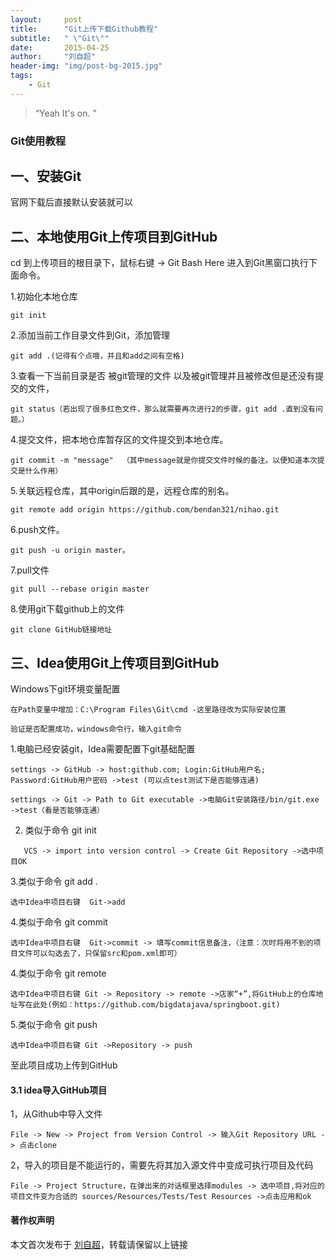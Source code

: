 ```yaml
---
layout:     post
title:      "Git上传下载Github教程"
subtitle:   " \"Git\""
date:       2015-04-25
author:     "刘自超"
header-img: "img/post-bg-2015.jpg"
tags:
    - Git
---
```


> “Yeah It's on. ”


### Git使用教程

## 一、安装Git

官网下载后直接默认安装就可以

## 二、本地使用Git上传项目到GitHub

cd 到上传项目的根目录下，鼠标右键 -> Git Bash Here  进入到Git黑窗口执行下面命令。

1.初始化本地仓库

```
git init
```
2.添加当前工作目录文件到Git，添加管理
```
git add .(记得有个点哦，并且和add之间有空格)
```
3.查看一下当前目录是否 被git管理的文件 以及被git管理并且被修改但是还没有提交的文件，
```
git status（若出现了很多红色文件，那么就需要再次进行2的步骤，git add .直到没有问题。）
```
4.提交文件，把本地仓库暂存区的文件提交到本地仓库。
```
git commit -m "message"  （其中message就是你提交文件时候的备注。以便知道本次提交是什么作用）
```
5.关联远程仓库，其中origin后跟的是，远程仓库的别名。
```
git remote add origin https://github.com/bendan321/nihao.git
```
6.push文件。

```
git push -u origin master。
```

7.pull文件

```
git pull --rebase origin master
```

8.使用git下载github上的文件

```
git clone GitHub链接地址
```



## 三、Idea使用Git上传项目到GitHub

Windows下git环境变量配置

```
在Path变量中增加：C:\Program Files\Git\cmd -这里路径改为实际安装位置

验证是否配置成功，windows命令行，输入git命令
```



1.电脑已经安装git，Idea需要配置下git基础配置

```
settings -> GitHub -> host:github.com; Login:GitHub用户名; Password:GitHub用户密码 ->test (可以点test测试下是否能够连通)

settings -> Git -> Path to Git executable ->电脑Git安装路径/bin/git.exe ->test（看是否能够连通）
```

2. 类似于命令 git init 
```
   VCS -> import into version control -> Create Git Repository ->选中项目OK
```

3.类似于命令 git add .
```
选中Idea中项目右键  Git->add
```
4.类似于命令 git commit
```
选中Idea中项目右键  Git->commit -> 填写commit信息备注，（注意：次时将用不到的项目文件可以勾选去了，只保留src和pom.xml即可）
```
4.类似于命令 git remote
```
选中Idea中项目右键 Git -> Repository -> remote ->店家“+”,将GitHub上的仓库地址写在此处(例如：https://github.com/bigdatajava/springboot.git)
```

5.类似于命令 git push

```
选中Idea中项目右键 Git ->Repository -> push
```

至此项目成功上传到GitHub

#### 3.1 idea导入GitHub项目

1，从Github中导入文件

```
File -> New -> Project from Version Control -> 输入Git Repository URL -> 点击clone 
```

2，导入的项目是不能运行的，需要先将其加入源文件中变成可执行项目及代码

```
File -> Project Structure，在弹出来的对话框里选择modules -> 选中项目,将对应的项目文件变为合适的 sources/Resources/Tests/Test Resources ->点击应用和ok
```




#### 著作权声明

本文首次发布于 [刘自超](https://bigdatajava.github.io/blogspot/)，转载请保留以上链接


